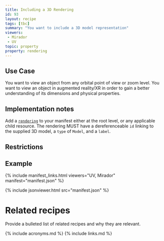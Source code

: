 ```yaml
---
title: Including a 3D Rendering
id: 93
layout: recipe
tags: [tbc]
summary: "You want to include a 3D model representation"
viewers:
 - Mirador
 - UV
topic: property
property: rendering 
---
```


## Use Case

You want to view an object from any orbital point of view or zoom level.
You want to view an object in augmented reality/XR in order to gain a better understanding of its dimensions and physical properties.

## Implementation notes

Add a [`rendering`](https://iiif.io/api/presentation/3.0/#rendering) to your manifest either at the root level, or any applicable child resource.
The rendering MUST have a dereferenceable `id` linking to the supplied 3D model, a `type` of `Model`, and a `label`.

## Restrictions


## Example
{% include manifest_links.html viewers="UV, Mirador" manifest="manifest.json" %}

{% include jsonviewer.html src="manifest.json" %}



# Related recipes

Provide a bulleted list of related recipes and why they are relevant.


{% include acronyms.md %}
{% include links.md %}

